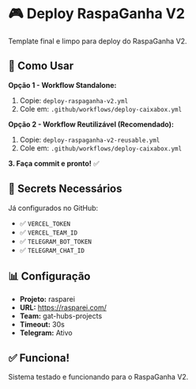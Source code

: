 # 🎮 Deploy RaspaGanha V2

Template final e limpo para deploy do RaspaGanha V2.

## 🚀 Como Usar

**Opção 1 - Workflow Standalone:**
1. Copie: `deploy-raspaganha-v2.yml`
2. Cole em: `.github/workflows/deploy-caixabox.yml`

**Opção 2 - Workflow Reutilizável (Recomendado):**
1. Copie: `deploy-raspaganha-v2-reusable.yml`  
2. Cole em: `.github/workflows/deploy-caixabox.yml`

**3. Faça commit e pronto!** ✅

## 🔧 Secrets Necessários

Já configurados no GitHub:
- ✅ `VERCEL_TOKEN`
- ✅ `VERCEL_TEAM_ID` 
- ✅ `TELEGRAM_BOT_TOKEN`
- ✅ `TELEGRAM_CHAT_ID`

## 📊 Configuração

- **Projeto:** rasparei
- **URL:** https://rasparei.com/
- **Team:** gat-hubs-projects
- **Timeout:** 30s
- **Telegram:** Ativo

## ✅ Funciona!

Sistema testado e funcionando para o RaspaGanha V2.